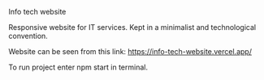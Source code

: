 Info tech website

Responsive website for IT services. Kept in a minimalist and technological convention.

Website can be seen from this link: https://info-tech-website.vercel.app/

To run project enter npm start in terminal.

